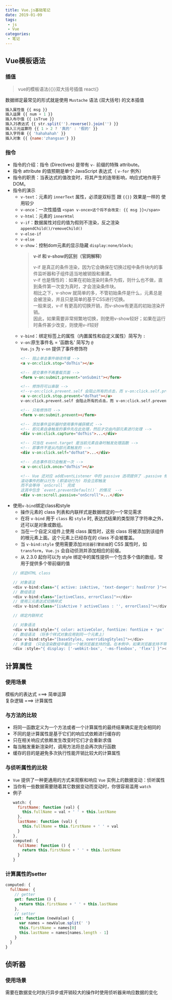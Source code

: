 ```yaml
---
title: Vue.js基础笔记
date: 2019-01-09
tags:
 - js
 - Vue
categories:
 - 笔记
---
```


## Vue模板语法

### 插值

> vue的模板语法{{}}双大括号插值 react{}

数据绑定最常见的形式就是使用 `Mustache` 语法 (双大括号) 的文本插值

```javascript
插入属性值 {{ msg }}
插入运算 {{ num + 1 }}
插入布尔值 {{ isTrue }}
插入JS表达式 {{ str.split('').reverse().join('') }}
插入三元运算符 {{ 1 > 2 ? '真的' : '假的' }}
插入字符串 {{ 'hahahahah' }}
插入对象 {{ {name:'zhangsan'} }}
```

### 指令

- 指令的介绍：指令 (Directives) 是带有 `v-` 前缀的特殊 attribute。
- 指令 attribute 的值预期是单个 JavaScript 表达式（ `v-for` 例外）
- 指令的职责：当表达式的值改变时，将其产生的连带影响，响应式地作用于 DOM。
- 指令的演示
  - `v-text`：元素的 `innerText` 属性，必须是双标签 跟 `{{}}` 效果是一样的 使用较少
  - `v-once`：一次性插值 `<span v-once>这个将不会改变: {{ msg }}</span>`
  - `v-html`：元素的 `innerHtml`
  - `v-if`：数据属性对应的值为假则不渲染，反之渲染 `appendChild()/removeChild()`
  - `v-else-if`
  - `v-else`
  - `v-show`：控制dom元素的显示隐藏 `display:none/block;`
    >**v-if 和 v-show的区别（官网解释）**  
    >
    >v-if 是真正的条件渲染，因为它会确保在切换过程中条件块内的事件监听器和子组件适当地被销毁和重建。  
    >v-if 也是惰性的：如果在初始渲染时条件为假，则什么也不做，直到条件第一次变为真时，才会渲染条件块。  
    >相比之下，v-show 就简单的多，不管初始条件是什么，元素总是会被渲染，并且只是简单的基于CSS进行切换。  
    >一般来说，v-if 有更高的切换开销，而v-show有更高的初始渲染开销。  
    >因此，如果需要非常频繁地切换，则使用v-show较好；如果在运行时条件甚少改变，则使用v-if较好
  - `v-bind`：绑定标签上的属性（内置属性和自定义属性）简写为 `:`
  - `v-on`:原生事件名 = '函数名'  简写为 `@`  
    `Vue.js` 为 `v-on` 提供了事件修饰符
    ```html
    <!-- 阻止单击事件继续传播 -->
    <a v-on:click.stop="doThis"></a>
    
    <!-- 提交事件不再重载页面 -->
    <form v-on:submit.prevent="onSubmit"></form>
    
    <!-- 修饰符可以串联 -->
    <!--v-on:click.prevent.self 会阻止所有的点击，而 v-on:click.self.prevent 只会阻止对元素自身的点击。-->
    <a v-on:click.stop.prevent="doThat"></a>
    v-on:click.prevent.self 会阻止所有的点击，而 v-on:click.self.prevent 只会阻止对元素自身的点击。
    
    <!-- 只有修饰符 -->
    <form v-on:submit.prevent></form>
    
    <!-- 添加事件监听器时使用事件捕获模式 -->
    <!-- 即元素自身触发的事件先在此处理，然后才交由内部元素进行处理 -->
    <div v-on:click.capture="doThis">...</div>
    
    <!-- 只当在 event.target 是当前元素自身时触发处理函数 -->
    <!-- 即事件不是从内部元素触发的 -->
    <div v-on:click.self="doThat">...</div>
    
    <!-- 点击事件将只会触发一次 -->
    <a v-on:click.once="doThis"></a>
    
    <!-- Vue 还对应 addEventListener 中的 passive 选项提供了 .passive 修饰符。
    滚动事件的默认行为 (即滚动行为) 将会立即触发 
    而不会等待 `onScroll` 完成  
    这其中包含 `event.preventDefault()` 的情况  -->
    <div v-on:scroll.passive="onScroll">...</div>
    ```
- 使用`v-bind`绑定class和style
  - 操作元素的 class 列表和内联样式是数据绑定的一个常见需求
  - 在将 `v-bind` 用于 `class` 和 `style` 时, 表达式结果的类型除了字符串之外，还可以是对象或数组。
  - 当在一个自定义组件上使用 class 属性时，这些 class 将被添加到该组件的根元素上面。这个元素上已经存在的 class 不会被覆盖。
  - 当 `v-bind:style` 使用需要添加`浏览器引擎前缀`的 CSS 属性时，如 `transform`，`Vue.js` 会自动侦测并添加相应的前缀。
  - 从 2.3.0 起你可以为 style 绑定中的属性提供一个包含多个值的数组，常用于提供多个带前缀的值
  ```javascript
  // 绑定HTML class

  // 对象语法
  <div v-bind:class="{ active: isActive, 'text-danger': hasError }"></div>
  // 数组语法
  <div v-bind:class="[activeClass, errorClass]"></div>
  // 使用三元表达式切换样式
  <div v-bind:class="[isActive ? activeClass : '', errorClass]"></div>

  // 绑定内联样式

  // 对象语法
  <div v-bind:style="{ color: activeColor, fontSize: fontSize + 'px' }"></div>
  // 数组语法 （将多个样式对象应用到同一个元素上）
  <div v-bind:style="[baseStyles, overridingStyles]"></div>
  // 多重值 （只会渲染数组中最后一个被浏览器支持的值。在本例中，如果浏览器支持不带浏览器前缀的 flexbox，那么就只会渲染 display: flex。）
  <div :style="{ display: ['-webkit-box', '-ms-flexbox', 'flex'] }"></div>
  ```

## 计算属性

### 使用场景
模板内的表达式 ===> 简单运算  
复杂逻辑 ===> 计算属性

### 与方法的比较

- 将同一函数定义为一个方法或者一个计算属性的最终结果确实是完全相同的
- 不同的是计算属性是基于它们的响应式依赖进行缓存的
- 只在相关响应式依赖发生改变时它们才会重新求值
- 每当触发重新渲染时，调用方法将总会再次执行函数
- 缓存的目的是避免多次执行性能开销比较大的计算属性

### 与侦听属性的比较
- `Vue` 提供了一种更通用的方式来观察和响应 `Vue` 实例上的数据变动：侦听属性
- 当你有一些数据需要随着其它数据变动而变动时，你很容易滥用 `watch`
- 例子
  ```javascript
  watch: {
    firstName: function (val) {
      this.fullName = val + ' ' + this.lastName
    },
    lastName: function (val) {
      this.fullName = this.firstName + ' ' + val
    }
  },
  computed: {
    fullName: function () {
      return this.firstName + ' ' + this.lastName
    }
  }
  ```

### 计算属性的setter

```javascript
computed: {
  fullName: {
    // getter
    get: function () {
      return this.firstName + ' ' + this.lastName
    },
    // setter
    set: function (newValue) {
      var names = newValue.split(' ')
      this.firstName = names[0]
      this.lastName = names[names.length - 1]
    }
  }
}
```

## 侦听器

### 使用场景

需要在数据变化时执行异步或开销较大的操作时使用侦听器来响应数据的变化

